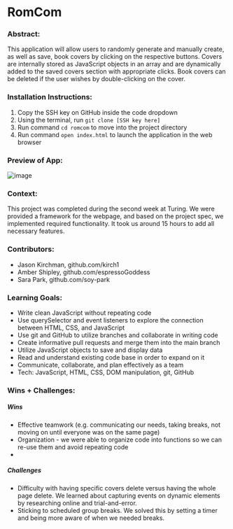# RomCom  

### Abstract:
[//]: <> (Briefly describe what you built and its features. What problem is the app solving? How does this application solve that problem?)
This application will allow users to randomly generate and manually create, as well as save, book covers by clicking on the respective buttons. Covers are internally stored as JavaScript objects in an array and are dynamically added to the saved covers section with appropriate clicks. Book covers can be deleted if the user wishes by double-clicking on the cover. 

### Installation Instructions:
[//]: <> (What steps does a person have to take to get your app cloned down and running?)
1. Copy the SSH key on GitHub inside the code dropdown
2. Using the terminal, run `git clone [SSH key here]`
3. Run command `cd romcom` to move into the project directory
4. Run command `open index.html` to launch the application in the web browser

### Preview of App:
[//]: <> (Provide ONE gif or screenshot of your application - choose the "coolest" piece of functionality to show off.)
![image](Saved-Covers-View.png)

### Context:
[//]: <> (Give some context for the project here. How long did you have to work on it? How far into the Turing program are you?)
This project was completed during the second week at Turing. We were provided a framework for the webpage, and based on the project spec, we implemented required functionality. It took us around 15 hours to add all necessary features. 

### Contributors:
[//]: <> (Who worked on this application? Link to their GitHubs.)
- Jason Kirchman, github.com/kirch1
- Amber Shipley, github.com/espressoGoddess
- Sara Park, github.com/soy-park

### Learning Goals:
[//]: <> (What were the learning goals of this project? What tech did you work with?)
- Write clean JavaScript without repeating code 
- Use querySelector and event listeners to explore the connection between HTML, CSS, and JavaScript
- Use git and GitHub to utilize branches and collaborate in writing code
- Create informative pull requests and merge them into the main branch
- Utilize JavaScript objects to save and display data
- Read and understand existing code base in order to expand on it
- Communicate, collaborate, and plan effectively as a team
- Tech: JavaScript, HTML, CSS, DOM manipulation, git, GitHub

### Wins + Challenges:
[//]: <> (What are 2-3 wins you have from this project? What were some challenges you faced - and how did you get over them?)
##### Wins
- Effective teamwork (e.g. communicating our needs, taking breaks, not moving on until everyone was on the same page)
- Organization - we were able to organize code into functions so we can re-use them and avoid repeating code 
- 

##### Challenges
- Difficulty with having specific covers delete versus having the whole page delete. We learned about capturing events on dynamic elements by researching online and trial-and-error.
- Sticking to scheduled group breaks. We solved this by setting a timer and being more aware of when we needed breaks.